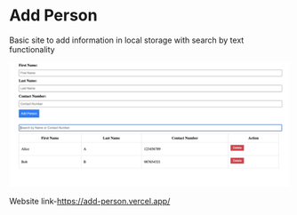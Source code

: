 # Add Person

Basic site to add information in local storage with search by text functionality

<p align="center">
  <img width="700" src="https://github.com/Meenakshiratnawat/Add-Person/blob/main/assets/screenshot.png" />
</p>

Website link-https://add-person.vercel.app/
